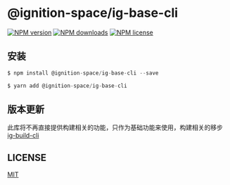 # @ignition-space/ig-base-cli

[![NPM version][npm-ver-img]][npm-url]
[![NPM downloads][npm-dl-img]][npm-url]
[![NPM license][npm-lc-img]][npm-url]

## 安装
```jsx
$ npm install @ignition-space/ig-base-cli --save

$ yarn add @ignition-space/ig-base-cli

```
## 版本更新
此库将不再直接提供构建相关的功能，只作为基础功能来使用，构建相关的移步[ig-build-cli](https://github.com/Ignition-Space/ig-build-cli)

## LICENSE

[MIT](https://en.wikipedia.org/wiki/MIT_License)


[npm-ver-img]: https://img.shields.io/npm/v/@ignition-space/ig-base-cli?style=flat-square
[npm-dl-img]: https://img.shields.io/npm/dm/@ignition-space/ig-base-cli.svg?style=flat-square
[npm-lc-img]: https://img.shields.io/npm/l/@ignition-space/ig-base-cli.svg?style=flat-square
[npm-url]: https://www.npmjs.com/package/@ignition-space/ig-base-cli
